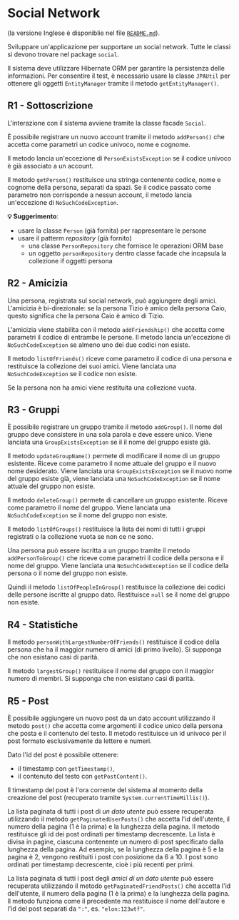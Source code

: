# Social Network

(la versione Inglese è disponiblie nel file [`README.md`](README.md)).

Sviluppare un'applicazione per supportare un social network. Tutte le
classi si devono trovare nel package `social`.

Il sistema deve utilizzare Hibernate ORM per garantire la persistenza delle informazioni.
Per consentire il test, è necessario usare la classe `JPAUtil` per ottenere gli oggetti 
`EntityManager` tramite il metodo `getEntityManager()`.


## R1 - Sottoscrizione

L'interazione con il sistema avviene tramite la classe facade `Social`.

È possibile registrare un nuovo account tramite il metodo
`addPerson()` che accetta come parametri un codice univoco, nome e
cognome.

Il metodo lancia un'eccezione di `PersonExistsException` se il codice
univoco è già associato a un account.

Il metodo `getPerson()` restituisce una stringa contenente codice, nome
e cognome della persona, separati da spazi. Se il codice passato come
parametro non corrisponde a nessun account, il metodo lancia
un'eccezione di `NoSuchCodeException`.

**💡 Suggerimento**:

- usare la classe `Person` (già fornita) per rappresentare le persone
- usare il patterm *repository* (già fornito)
    - una classe `PersonRepository` che fornisce le operazioni ORM base
    - un oggetto `personRepository` dentro classe facade che incapsula la collezione if oggetti persona


## R2 - Amicizia

Una persona, registrata sul social network, può aggiungere degli amici.
L'amicizia è bi-direzionale: se la persona Tizio è amico della persona
Caio, questo significa che la persona Caio è amico di Tizio.

L'amicizia viene stabilita con il metodo `addFriendship()` che
accetta come parametri il codice di entrambe le persone. Il metodo
lancia un'eccezione di `NoSuchCodeException` se almeno uno dei due
codici non esiste.

Il metodo `listOfFriends()` riceve come parametro il codice di una
persona e restituisce la collezione dei suoi amici. Viene lanciata una
`NoSuchCodeException` se il codice non esiste.

Se la persona non ha amici viene restituita una collezione vuota.

## R3 - Gruppi

È possibile registrare un gruppo tramite il metodo `addGroup()`. 
Il nome del gruppo deve consistere in una sola parola e deve essere unico. 
Viene lanciata una `GroupExistsException` se il il nome del gruppo esiste già.

Il metodo `updateGroupName()` permete di modificare il nome di un gruppo esistente. 
Riceve come parametro il nome attuale del gruppo e il nuovo nome desiderato. 
Viene lanciata una `GroupExistsException` se il nuovo nome del gruppo esiste già, viene lanciata una `NoSuchCodeException` se il nome attuale del gruppo non esiste.

Il metodo `deleteGroup()` permete di cancellare un gruppo esistente. 
Riceve come parametro il nome del gruppo. 
Viene lanciata una `NoSuchCodeException` se il nome del gruppo non esiste.

Il metodo `listOfGroups()` restituisce la lista dei nomi di tutti i gruppi registrati o la collezione vuota se non ce ne sono.

Una persona può essere iscritta a un gruppo tramite il metodo
`addPersonToGroup()` che riceve come parametri il codice della persona
e il nome del gruppo. Viene lanciata una `NoSuchCodeException` se il
codice della persona o il nome del gruppo non esiste.

Quindi il metodo `listOfPeopleInGroup()` restituisce la collezione dei
codici delle persone iscritte al gruppo dato. Restituisce `null` se il
nome del gruppo non esiste.

## R4 - Statistiche

Il metodo `personWithLargestNumberOfFriends()` restituisce il codice
della persona che ha il maggior numero di amici (di primo livello). Si
supponga che non esistano casi di parità.

Il metodo `largestGroup()` restituisce il nome del gruppo con il
maggior numero di membri. Si supponga che non esistano casi di parità.

## R5 - Post

È possibile aggiungere un nuovo post da un dato account utilizzando il metodo `post()` che accetta come argomenti il codice unico della persona che posta e il contenuto del testo. 
Il metodo restituisce un id univoco per il post formato esclusivamente da lettere e numeri.

Dato l'id del post è possibile ottenere:

- il timestamp con `getTimestamp()`,
- il contenuto del testo con `getPostContent()`.

Il timestamp del post è l'ora corrente del sistema al momento della creazione del post (recuperato tramite `System.currentTimeMillis()`).

La lista paginata di tutti i post di _un dato utente_ può essere recuperata utilizzando il metodo `getPaginatedUserPosts()` che accetta l'id dell'utente, il numero della pagina (1 è la prima) e la lunghezza della pagina. Il metodo restituisce gli id dei post ordinati per timestamp decrescente. La lista è divisa in pagine, ciascuna contenente un numero di post specificato dalla lunghezza della pagina. Ad esempio, se la lunghezza della pagina è 5 e la pagina è 2, vengono restituiti i post con posizione da 6 a 10. I post sono ordinati per timestamp decrescente, cioè i più recenti per primi.

La lista paginata di tutti i post degli _amici di un dato utente_ può essere recuperata utilizzando il metodo `getPaginatedFriendPosts()` che accetta l'id dell'utente, il numero della pagina (1 è la prima) e la lunghezza della pagina. Il metodo funziona come il precedente ma restituisce il nome dell'autore e l'id del post separati da `":"`, es. `"elon:123wtf"`.
